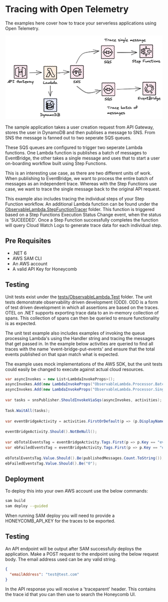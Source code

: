 # Tracing with Open Telemetry

The examples here cover how to trace your serverless applications using Open Telemetry.

![](../../image/sqs-o11y.png)

The sample application takes a user creation request from API Gateway, stores the user in DynamoDB and then publises a message to SNS. From SNS the message is fanned out to two seperate SQS queues.

These SQS queues are configured to trigger two seperate Lambda functions. One Lambda function is publishes a batch of messages to EventBridge, the other takes a single message and uses that to start a user on-boarding workflow built using Step Functions.

This is an interesting use case, as there are two different units of work. When publishing to EventBridge, we want to process the entire batch of messages as an independent trace. Whereas with the Step Functions use case, we want to trace the single message back to the original API request.

This example also includes tracing the individual steps of your Step Function workflow. An additional Lambda function can be found under the [ObservableLambda.StepFunctionTracer](./src/ObservableLambda.StepFunctionTracer/) folder. This function is triggered based on a Step Functions Execution Status Change event, when the status is 'SUCEEDED'. Once a Step Function successfully completes the function will query Cloud Watch Logs to generate trace data for each individual step.

## Pre Requisites
- .NET 6
- AWS SAM CLI
- An AWS account
- A valid API Key for Honeycomb

## Testing

Unit tests exist under the [tests/ObservableLambda.Test](./tests/ObservableLambda.Test/) folder. The unit tests demonstrate observability driven development (ODD). ODD is a form of test driven development in which all assertions are based on the traces. OTEL on .NET supports exporting trace data to an in-memory collection of spans. This collection of spans can then be queried to ensure functionality is as expected.

The unit test example also includes examples of invoking the queue processing Lambda's using the Handler string and tracing the messages that get passed in. In the example below activities are queried to find all traces with the name 'event-bridge-put-events' and ensure that the total events published on that span match what is expected.

The example uses mock implementations of the AWS SDK, but the unit tests could easily be changed to execute against actual cloud resources.

```c#
var asyncInvokes = new List<LambdaInvokeProps>();
asyncInvokes.Add(new LambdaInvokeProps("ObservableLambda.Processor.Batch::ObservableLambda.Processor.Batch.Function::TracedFunctionHandler", mockAws.EventBridge.Object, traceOptions.TraceOptions));
asyncInvokes.Add(new LambdaInvokeProps("ObservableLambda.Processor.SingleMessage::ObservableLambda.Processor.SingleMessage.Function::TracedFunctionHandler", mockAws.StepFunctions.Object, traceOptions.TraceOptions));

var tasks = snsPublisher.ShouldInvokeViaSqs(asyncInvokes, activities);

Task.WaitAll(tasks);

var eventBridgeActivity = activities.FirstOrDefault(p => (p.DisplayName ?? "").Contains("event-bridge-put-events"));

eventBridgeActivity.Should().NotBeNull();

var ebTotalEventsTag = eventBridgeActivity.Tags.First(p => p.Key == "eventbridge.total_events");
var ebFailedEventsTag = eventBridgeActivity.Tags.First(p => p.Key == "eventbridge.failed_entry_count");

ebTotalEventsTag.Value.Should().Be(publishedMessages.Count.ToString());
ebFailedEventsTag.Value.Should().Be("0");
```

## Deployment

To deploy this into your own AWS account use the below commands:

``` bash
sam build
sam deploy --guided
```

When running SAM deploy you will need to provide a HONEYCOMB_API_KEY for the traces to be exported.

## Testing

An API endpoint will be output after SAM successfully deploys the application. Make a POST request to the endpoint using the below request body. The email address used can be any valid string.

```json
{
  "emailAddress": "test@test.com"
}
```
In the API response you will receive a 'traceparent' header. This contains the trace id that you can then use to search the Honeycomb UI. 